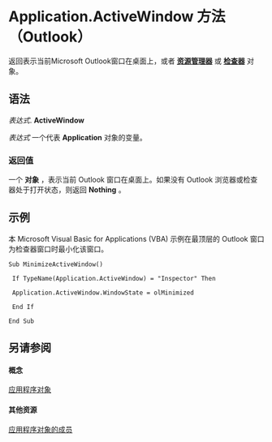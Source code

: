 
# Application.ActiveWindow 方法 （Outlook）

返回表示当前Microsoft Outlook窗口在桌面上，或者 **[资源管理器](026591e5-049f-503a-4166-34e6dbc225fb.md)** 或 **[检查器](d7384756-669c-0549-1032-c3b864187994.md)** 对象。


## 语法

 _表达式_. **ActiveWindow**

 _表达式_ 一个代表 **Application** 对象的变量。


### 返回值

一个 **对象** ，表示当前 Outlook 窗口在桌面上。如果没有 Outlook 浏览器或检查器处于打开状态，则返回 **Nothing** 。


## 示例

本 Microsoft Visual Basic for Applications (VBA) 示例在最顶层的 Outlook 窗口为检查器窗口时最小化该窗口。


```
Sub MinimizeActiveWindow() 
 
 If TypeName(Application.ActiveWindow) = "Inspector" Then 
 
 Application.ActiveWindow.WindowState = olMinimized 
 
 End If 
 
End Sub
```


## 另请参阅


#### 概念


[应用程序对象](797003e7-ecd1-eccb-eaaf-32d6ddde8348.md)
#### 其他资源


[应用程序对象的成员](3519c89c-2353-85ee-7ddc-62e5dd85a8e7.md)